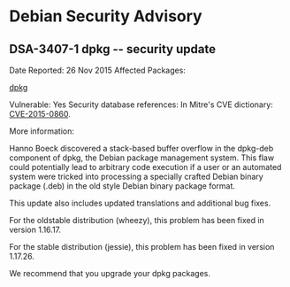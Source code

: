 
Debian Security Advisory
========================


DSA-3407-1 dpkg -- security update
----------------------------------



Date Reported:
26 Nov 2015
Affected Packages:

[dpkg](https://packages.debian.org/src:dpkg)

Vulnerable:
Yes
Security database references:
In Mitre's CVE dictionary: [CVE-2015-0860](https://security-tracker.debian.org/tracker/CVE-2015-0860).  

More information:

Hanno Boeck discovered a stack-based buffer overflow in the dpkg-deb
component of dpkg, the Debian package management system. This flaw could
potentially lead to arbitrary code execution if a user or an automated
system were tricked into processing a specially crafted Debian binary
package (.deb) in the old style Debian binary package format.


This update also includes updated translations and additional bug fixes.


For the oldstable distribution (wheezy), this problem has been fixed
in version 1.16.17.


For the stable distribution (jessie), this problem has been fixed in
version 1.17.26.


We recommend that you upgrade your dpkg packages.





